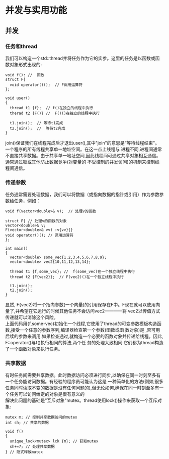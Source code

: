 # 并发与实用功能
## 并发
### 任务和thread
我们可以构造一个std::thread并将任务作为它的实参。这里的任务是以函数或函数对象形式出现的:
```
void f(): //  函数
struct F{
  void operator()();  // F调用运算符
};

void user()
{
  thread t1 {f};  // f()在独立的线程中执行
  therad t2 {F()} //  F()()在独立的线程中执行
  
  t1.join();  // 等待t1完成  
  t2.join();  //  等待t2完成
}
```
join()保证我们在线程完成后才退出user(),其中"join"的意思是“等待线程结束"。一个程序的所有线程共享单一地址空间。在这一点上线程与
进程不同,进程间通常不直接共享数据。由于共享单一地址空间,因此线程间可通过共享对象相互通信。通常通过锁或其他防止数据竞争(对变量的
不受控制的并发访问)的机制来控制线程间通信。  
### 传递参数
任务通常需要处理数据，我们可以将数据（或指向数据的指针或引用）作为参数参数给任务，例如：
```
void f(vector<double>& v);  // 处理v的函数

struct F{ // 处理v的函数的对象
vector<double>& v;
F(vector<double>& vv) :v{vv}{}
void operator()(); // 调用运算符
};

int main()
{
  vector<double> some_vec{1,2,3,4,5,6,7,8,9};
  vector<double> vec2{10,11,12,13,14};
  
  thread t1 {f,some_vec}; //  f(some_vec)在一个独立线程中执行
  thread t2 {F{vec2}};  // F(vec2)()在一个独立线程中执行
  
  t1.join();
  t2.join();
}
```

显然, F{vec2)将一个指向参数(一个向量)的引用保存在F中。F现在就可以使用向量了,并希望在它运行的时候其他任务不会访问vec2————将
vec2以传值方式传递就可以消除这个风险。  
上面代码用{f,some-vec)初始化一个线程,它使用了thread的可变参数模板构造函数,接受一个任意的参数序列,编译器检查第一个参数(函数或函
数对象)是 ,否可用后续的参数来调用,如果检查通过,就构造一个必要的函数对象并传递给线程。因此, F::operator()与f()执行相同的算法,两个任
务的处理大致相同:它们都为thread构造了一个函数对象来执行任务。  

### 共享数据
有时任务间需要共享数据。此时数据访问必须进行同步,以确保在同一时刻至多有一个任务能访问数据。有经验的程序员可能认为这是
一种简单化的方法(例如,很多任务同时读取不变的数据是没有任何问题的),但无论如何,确保在同一时刻至多有一个任务可以访问给定的对象是很有意义的  
解决此问题的基础是"互斥对象"mutex。thread使用lock()操作来获取一个互斥对象:
```
mutex m; // 控制共享数据访问的mutex
int sh; // 共享的数据

void f()
{
  unique_lock<mutex> lck {m}; // 获取mutex
  sh+=7; // 处理共享数据
} // 隐式释放mutex
```
